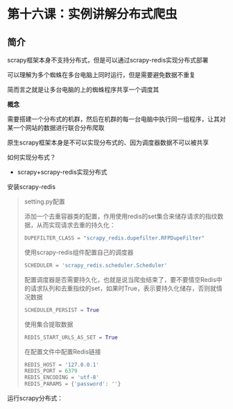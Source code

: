 # 第十六课：实例讲解分布式爬虫

## 简介

scrapy框架本身不支持分布式，但是可以通过scrapy-redis实现分布式部署

可以理解为多个蜘蛛在多台电脑上同时运行，但是需要避免数据不重复

简而言之就是让多台电脑的上的蜘蛛程序共享一个调度其

**概念**

需要搭建一个分布式的机群，然后在机群的每一台电脑中执行同一组程序，让其对某一个网站的数据进行联合分布爬取



原生scrapy框架本身是不可以实现分布式的、因为调度器数据不可以被共享



如何实现分布式？

- scrapy+scrapy-redis实现分布式

安装scrapy-redis



> setting.py配置
>
> 添加一个去重容器类的配置，作用使用redis的set集合来储存请求的指纹数据，从而实现请求去重的持久化：
>
> ```python
> DUPEFILTER_CLASS = "scrapy_redis.dupefilter.RFPDupeFilter"
> ```
>
> 使用scrapy-redis组件配置自己的调度器
>
> ```python
> SCHEDULER = 'scrapy_redis.scheduler.Scheduler'
> ```
>
> 配置调度器是否需要持久化，也就是说当爬虫结束了，要不要情空Redis中的请求队列和去重指纹的set，如果时True，表示要持久化储存，否则就情况数据
>
> ```python
> SCHEDULER_PERSIST = True
> ```
>
> 使用集合提取数据 
>
> ```python
> REDIS_START_URLS_AS_SET = True
> ```
>
> 在配置文件中配置Redis链接
>
> ```python
> REDIS_HOST = '127.0.0.1'
> REDIS_PORT = 6379
> REDIS_ENCODING = 'utf-8'
> REDIS_PARAMS = {'password': ''}
> ```

运行scrapy分布式：







